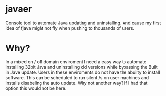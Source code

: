 # javaer
Console tool to automate Java updating and uninstalling. 
And cause my first idea of fjava might not fly when pushing to thousands of users.

# Why?
In a mixed on / off domain enviroment I need a easy way to automate installing 32bit Java and uninstalling old versions while bypassing the Built in Jave update. Users in these enviroments do not have the abuilty to install software. This can be scheduled to run silent /s on user machines and installs disabeling the auto update. Why not another way? If I had that option this would not be here.
